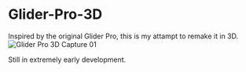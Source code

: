 # Glider-Pro-3D
Inspired by the original Glider Pro, this is my attampt to remake it in 3D.
![Glider Pro 3D Capture 01](https://github.com/user-attachments/assets/6d28a0dd-d18a-4982-a280-91a5cc508445)


Still in extremely early development.
